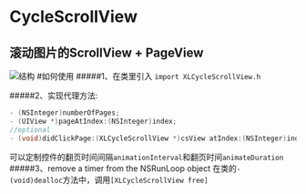 CycleScrollView
===============
滚动图片的ScrollView + PageView
------


    
![结构](http://mypicturespace.qiniudn.com/%E5%B1%8F%E5%B9%95%E5%BF%AB%E7%85%A7%202014-09-09%20%E4%B8%8B%E5%8D%885.17.29.png)
#如何使用
#####1、在类里引入
`import XLCycleScrollView.h`

#####2、实现代理方法:
```objectivec
- (NSInteger)numberOfPages;
- (UIView *)pageAtIndex:(NSInteger)index;
//optional
- (void)didClickPage:(XLCycleScrollView *)csView atIndex:(NSInteger)index;
```
可以定制控件的翻页时间间隔`animationInterval`和翻页时间`animateDuration`
#####3、remove a timer from the NSRunLoop object
在类的`- (void)dealloc`方法中，调用`[XLCycleScrollView free]`

